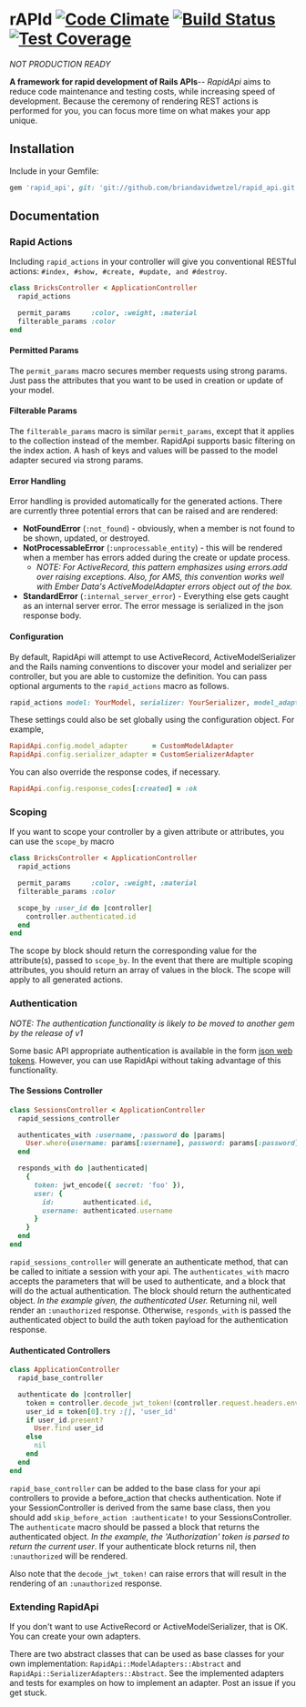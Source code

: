 # rAPId [![Code Climate](https://codeclimate.com/github/briandavidwetzel/rapid_api/badges/gpa.svg)](https://codeclimate.com/github/briandavidwetzel/rapid_api) [![Build Status](https://travis-ci.org/briandavidwetzel/rapid_api.svg)](https://travis-ci.org/briandavidwetzel/rapid_api) [![Test Coverage](https://codeclimate.com/github/briandavidwetzel/rapid_api/badges/coverage.svg)](https://codeclimate.com/github/briandavidwetzel/rapid_api/coverage)

*NOT PRODUCTION READY*

__A framework for rapid development of Rails APIs__-- *RapidApi* aims to reduce code maintenance and testing costs, while increasing speed of development. Because the ceremony of rendering REST actions is performed for you, you can focus more time on what makes your app unique.

## Installation
Include in your Gemfile:

```ruby
gem 'rapid_api', git: 'git://github.com/briandavidwetzel/rapid_api.git'
```

## Documentation
### Rapid Actions
Including `rapid_actions` in your controller will give you conventional RESTful actions: `#index, #show, #create, #update, and #destroy`.
```ruby
class BricksController < ApplicationController
  rapid_actions

  permit_params     :color, :weight, :material
  filterable_params :color
end
```
#### Permitted Params
The `permit_params` macro secures member requests using strong params.  Just pass the attributes that you want to be used in creation or update of your model.

#### Filterable Params
The `filterable_params` macro is similar `permit_params`, except that it applies to the collection instead of the member. RapidApi supports basic filtering on the index action.  A hash of keys and values will be passed to the model adapter secured via strong params.

#### Error Handling
Error handling is provided automatically for the generated actions. There are currently three potential errors that can be raised and are rendered:
* __NotFoundError__ (`:not_found`) - obviously, when a member is not found to be shown, updated, or destroyed.
* __NotProcessableError__ (`:unprocessable_entity`) - this will be rendered when a member has errors added during the create or update process.
  * *NOTE: For ActiveRecord, this pattern emphasizes using errors.add over raising exceptions.  Also, for AMS, this convention works well with Ember Data's ActiveModelAdapter errors object out of the box.*
* __StandardError__ (`:internal_server_error`) - Everything else gets caught as an internal server error. The error message is serialized in the json response body.

#### Configuration
By default, RapidApi will attempt to use ActiveRecord, ActiveModelSerializer and the Rails naming conventions to discover your model and serializer per controller, but you are able to customize the definition. You can pass optional arguments to the `rapid_actions` macro as follows.
```ruby
rapid_actions model: YourModel, serializer: YourSerializer, model_adapter: CustomModelAdapter, serializer_adapter: CustomSerializerAdapter
```
These settings could also be set globally using the configuration object. For example,
```ruby
RapidApi.config.model_adapter      = CustomModelAdapter
RapidApi.config.serializer_adapter = CustomSerializerAdapter
```
You can also override the response codes, if necessary.
```ruby
RapidApi.config.response_codes[:created] = :ok
```

### Scoping
If you want to scope your controller by a given attribute or attributes, you can use the `scope_by` macro
```ruby
class BricksController < ApplicationController
  rapid_actions

  permit_params     :color, :weight, :material
  filterable_params :color

  scope_by :user_id do |controller|
    controller.authenticated.id
  end
end
```
The scope by block should return the corresponding value for the attribute(s), passed to `scope_by`. In the event that there are multiple scoping attributes, you should return an array of values in the block. The scope will apply to all generated actions.

### Authentication
*NOTE: The authentication functionality is likely to be moved to another gem by the release of v1*

Some basic API appropriate authentication is available in the form [json web tokens](http://jwt.io). However, you can use RapidApi without taking advantage of this functionality.

#### The Sessions Controller
```ruby
class SessionsController < ApplicationController
  rapid_sessions_controller

  authenticates_with :username, :password do |params|
    User.where(username: params[:username], password: params[:password]).first
  end

  responds_with do |authenticated|
    {
      token: jwt_encode({ secret: 'foo' }),
      user: {
        id:       authenticated.id,
        username: authenticated.username
      }
    }
  end
end
```

`rapid_sessions_controller` will generate an authenticate method, that can be called to initiate a session with your api. The `authenticates_with` macro accepts the parameters that will be used to authenticate, and a block that will do the actual authentication. The block should return the authenticated object. *In the example given, the authenticated User.* Returning nil, well render an `:unauthorized` response. Otherwise, `responds_with` is passed the authenticated object to build the auth token payload for the authentication response.

#### Authenticated Controllers
```ruby
class ApplicationController
  rapid_base_controller

  authenticate do |controller|
    token = controller.decode_jwt_token!(controller.request.headers.env['Authorization'])
    user_id = token[0].try :[], 'user_id'
    if user_id.present?
      User.find user_id
    else
      nil
    end
  end
end
```
`rapid_base_controller` can be added to the base class for your api controllers to provide a before_action that checks authentication. Note if your SessionController is derived from the same base class, then you should add `skip_before_action :authenticate!` to your SessionsController.  The `authenticate` macro should be passed a block that returns the authenticated object. *In the example, the 'Authorization' token is parsed to return the current user*. If your authenticate block returns nil, then `:unauthorized` will be rendered.

Also note that the `decode_jwt_token!` can raise errors that will result in the rendering of an `:unauthorized` response.

### Extending RapidApi
If you don't want to use ActiveRecord or ActiveModelSerializer, that is OK. You can create your own adapters.

There are two abstract classes that can be used as base classes for your own implementation: `RapidApi::ModelAdapters::Abstract` and `RapidApi::SerializerAdapters::Abstract`. See the implemented adapters and tests for examples on how to implement an adapter.  Post an issue if you get stuck.
